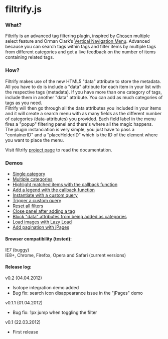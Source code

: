 # filtrify.js


### What?
Filtrify is an advanced tag filtering plugin, inspired by [Chosen](http://harvesthq.github.com/chosen/") multiple select feature and Orman Clark’s [Vertical Navigation Menu](http://webdesigntutsplus.s3.amazonaws.com/tuts/291_vertical_menu/demo/index.html).
Advanced because you can search tags within tags and filter items by multiple tags from different categories and get a live feedback on the number of items containing related tags.



### How?
Filtrify makes use of the new HTML5 "data" attribute to store the metadata.  
All you have to do is include a "data" attribute for each item in your list with the respective tags (metadata). If you have more than one category of tags, include them in another "data" attribute. You can add as much categories of tags as you need.  
Filtrify will then go through all the data attributes you included in your items and it will create a search menu with as many fields as the different number of categories (data-attributes) you provided. Each field label in the menu fires a "popup" filtering panel and there's where all the magic happens.  
The plugin instanciation is very simple, you just have to pass a "containerID" and a "placeHolderID" which is the ID of the element where you want to place the menu.

Visit filtrify [project page](http://luis-almeida.github.com/filtrify/) to read the documentation.



### Demos
- [Single category](http://luis-almeida.github.com/filtrify/music.html)
- [Multiple categories](http://luis-almeida.github.com/filtrify/movies.html)
- [Highlight matched items with the callback function](http://luis-almeida.github.com/filtrify/highlight.html)
- [Add a legend with the callback function](http://luis-almeida.github.com/filtrify/legend.html)
- [Instantiate with a custom query](http://luis-almeida.github.com/filtrify/query.html)
- [Trigger a custom query](http://luis-almeida.github.com/filtrify/trigger.html)
- [Reset all filters](http://luis-almeida.github.com/filtrify/reset.html)
- [Close panel after adding a tag](http://luis-almeida.github.com/filtrify/close.html)
- [Block "data" attributes from being added as categories](http://luis-almeida.github.com/filtrify/block.html)
- [Load images with Lazy Load](http://luis-almeida.github.com/filtrify/lazyload.html)
- [Add pagination with jPages](http://luis-almeida.github.com/filtrify/jpages.html)



#### Browser compatibility (tested):
IE7 (buggy)  
IE8+, Chrome, Firefox, Opera and Safari (current versions)



#### Release log:  

v0.2 (04.04.2012)  
- Isotope integration demo added
- Bug fix: search icon disappearance issue in the "jPages" demo

v0.1.1 (01.04.2012)  
- Bug fix: 1px jump when toggling the filter

v0.1 (22.03.2012)
- First release


